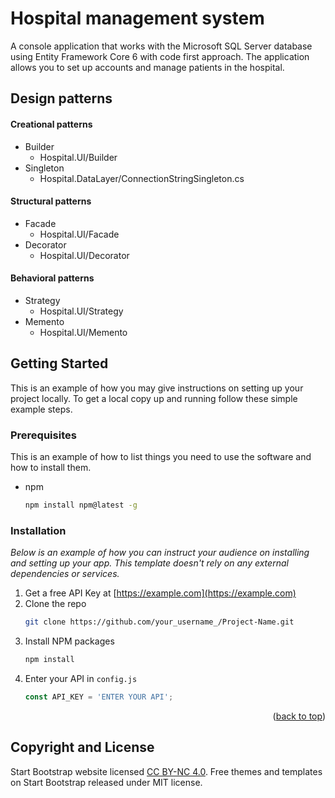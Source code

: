# Hospital management system

A console application that works with the Microsoft SQL Server database using Entity Framework Core 6 with code first approach.
The application allows you to set up accounts and manage patients in the hospital.


## Design patterns

#### Creational patterns
<ul>
    <li>
      Builder
      <ul>
        <li>Hospital.UI/Builder</li>
      </ul>
    </li>
    <li>
      Singleton
      <ul >
        <li>Hospital.DataLayer/ConnectionStringSingleton.cs</li>
      </ul>
    </li>
  </ul>
  
  #### Structural patterns
<ul>
    <li>
      Facade
      <ul >
        <li>Hospital.UI/Facade</li>
      </ul>
    </li>
    <li>
      Decorator
      <ul>
        <li>Hospital.UI/Decorator</li>
      </ul>
    </li>
  </ul>
  
   #### Behavioral patterns
<ul>
    <li>
      Strategy
      <ul >
        <li>Hospital.UI/Strategy</li>
      </ul>
    </li>
    <li>
      Memento
      <ul>
        <li>Hospital.UI/Memento</li>
      </ul>
    </li>
  </ul>


## Getting Started

This is an example of how you may give instructions on setting up your project locally.
To get a local copy up and running follow these simple example steps.

### Prerequisites

This is an example of how to list things you need to use the software and how to install them.
* npm
  ```sh
  npm install npm@latest -g
  ```

### Installation

_Below is an example of how you can instruct your audience on installing and setting up your app. This template doesn't rely on any external dependencies or services._

1. Get a free API Key at [https://example.com](https://example.com)
2. Clone the repo
   ```sh
   git clone https://github.com/your_username_/Project-Name.git
   ```
3. Install NPM packages
   ```sh
   npm install
   ```
4. Enter your API in `config.js`
   ```js
   const API_KEY = 'ENTER YOUR API';
   ```

<p align="right">(<a href="#top">back to top</a>)</p>


## Copyright and License

Start Bootstrap website licensed [CC BY-NC 4.0](https://creativecommons.org/licenses/by-nc/4.0/). Free themes and templates on Start Bootstrap released under MIT license.
